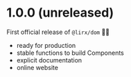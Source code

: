 # 1.0.0 (unreleased)

First official release of `@lirx/dom` 🎉🥳

- ready for production
- stable functions to build Components
- explicit documentation
- online website

